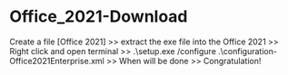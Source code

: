 # Office_2021-Download

Create a file [Office 2021] >> extract the exe file into the Office 2021 >> Right click and open terminal >> .\setup.exe /configure .\configuration-Office2021Enterprise.xml >> When will be done >> Congratulation!
